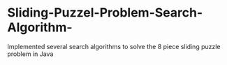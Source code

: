 # Sliding-Puzzel-Problem-Search-Algorithm-
Implemented several search algorithms to solve the 8 piece sliding puzzle problem in Java 
